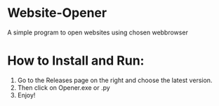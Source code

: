 # Website-Opener
A simple program to open websites using chosen webbrowser

# How to Install and Run:
1. Go to the Releases page on the right and choose the latest version.
2. Then click on Opener.exe or .py
3. Enjoy!

